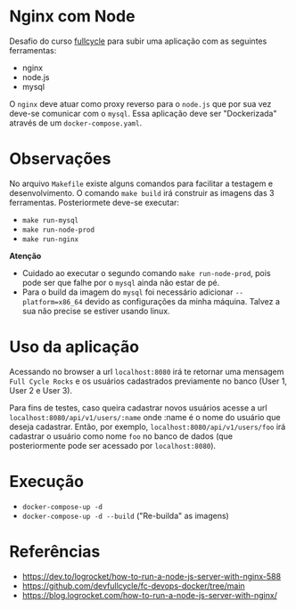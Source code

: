 # Nginx com Node
Desafio do curso [fullcycle](https://fullcycle.com.br/) para subir uma aplicação com as seguintes ferramentas:
- nginx
- node.js
- mysql

O `nginx` deve atuar como proxy reverso para o `node.js` que por sua vez deve-se comunicar com o `mysql`. Essa aplicação deve ser "Dockerizada" através de um `docker-compose.yaml`.

# Observações
No arquivo `Makefile` existe alguns comandos para facilitar a testagem e desenvolvimento. O comando `make build` irá construir as imagens das 3 ferramentas. Posteriormete deve-se executar:
- `make run-mysql`
- `make run-node-prod`
- `make run-nginx`

**Atenção**
- Cuidado ao executar o segundo comando `make run-node-prod`, pois pode ser que falhe por o `mysql` ainda não estar de pé.
- Para o build da imagem do `mysql` foi necessário adicionar `--platform=x86_64` devido as configurações da minha máquina. Talvez a sua não precise se estiver usando linux.

# Uso da aplicação
Acessando no browser a url `localhost:8080` irá te retornar uma mensagem `Full Cycle Rocks` e os usuários cadastrados previamente no banco (User 1, User 2 e User 3).

Para fins de testes, caso queira cadastrar novos usuários acesse a url `localhost:8080/api/v1/users/:name` onde :name é o nome do usuário que deseja cadastrar. Então, por exemplo, `localhost:8080/api/v1/users/foo` irá cadastrar o usuário como nome `foo` no banco de dados (que posteriormente pode ser acessado por `localhost:8080`).

# Execução
- `docker-compose-up -d`
- `docker-compose-up -d --build` ("Re-builda" as imagens)

# Referências
- https://dev.to/logrocket/how-to-run-a-node-js-server-with-nginx-588
- https://github.com/devfullcycle/fc-devops-docker/tree/main
- https://blog.logrocket.com/how-to-run-a-node-js-server-with-nginx/